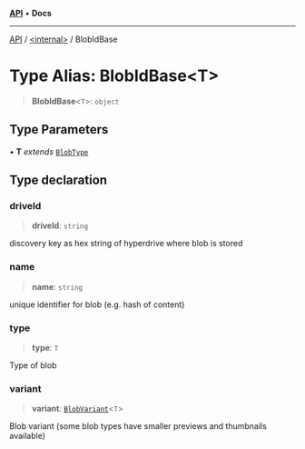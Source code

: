 [**API**](../../README.md) • **Docs**

***

[API](../../README.md) / [\<internal\>](../README.md) / BlobIdBase

# Type Alias: BlobIdBase\<T\>

> **BlobIdBase**\<`T`\>: `object`

## Type Parameters

• **T** *extends* [`BlobType`](BlobType.md)

## Type declaration

### driveId

> **driveId**: `string`

discovery key as hex string of hyperdrive where blob is stored

### name

> **name**: `string`

unique identifier for blob (e.g. hash of content)

### type

> **type**: `T`

Type of blob

### variant

> **variant**: [`BlobVariant`](BlobVariant.md)\<`T`\>

Blob variant (some blob types have smaller previews and thumbnails available)
